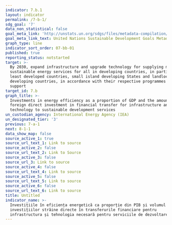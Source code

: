 ```yaml
---
indicator: 7.b.1
layout: indicator
permalink: /7-b-1/
sdg_goal: '7'
data_non_statistical: false
goal_meta_link: 'http://unstats.un.org/sdgs/files/metadata-compilation/Metadata-Goal-7.pdf'
goal_meta_link_text: United Nations Sustainable Development Goals Metadata (PDF 4.0 MB)
graph_type: line
indicator_sort_order: 07-bb-01
published: true
reporting_status: notstarted
target: >-
  By 2030, expand infrastructure and upgrade technology for supplying modern and
  sustainable energy services for all in developing countries, in particular
  least developed countries, small island developing States and landlocked
  developing countries, in accordance with their respective programmes of
  support
target_id: 7.b
graph_title: >-
  Investments in energy efficiency as a proportion of GDP and the amount of
  foreign direct investment in financial transfer for infrastructure and
  technology to sustainable development services
un_custodian_agency: International Energy Agency (IEA)
un_designated_tier: '3'
previous: 7-a-1
next: 8-1-1
data_show_map: false
source_active_1: true
source_url_text_1: Link to source
source_active_2: false
source_url_text_2: Link to Source
source_active_3: false
source_url_3: Link to source
source_active_4: false
source_url_text_4: Link to source
source_active_5: false
source_url_text_5: Link to source
source_active_6: false
source_url_text_6: Link to source
title: Untitled
indicator_name: >-
  Investițiile în eficiența energetică ca proporție din PIB și volumul
  investițiilor străine directe în transferurile financiare pentru
  infrastructura și tehnologia necesară pentru serviciile de dezvoltare durabilă
---
```

